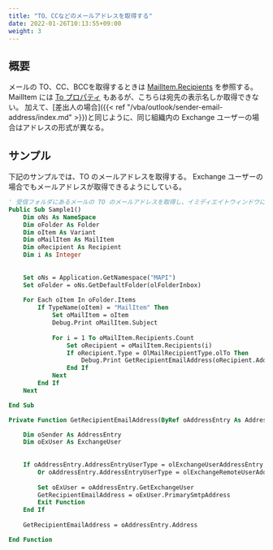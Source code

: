 ```yaml
---
title: "TO、CCなどのメールアドレスを取得する"
date: 2022-01-26T10:13:55+09:00
weight: 3
---
```


## 概要
メールの TO、CC、BCCを取得するときは [MailItem.Recipients](https://docs.microsoft.com/en-us/office/vba/api/outlook.mailitem.recipients) を参照する。
MailItem には [To プロパティ](https://docs.microsoft.com/en-us/office/vba/api/outlook.mailitem.to) もあるが、こちらは宛先の表示名しか取得できない。
加えて、[差出人の場合]({{< ref "/vba/outlook/sender-email-address/index.md" >}})と同じように、同じ組織内の Exchange ユーザーの場合はアドレスの形式が異なる。

## サンプル

下記のサンプルでは、TO のメールアドレスを取得する。
Exchange ユーザーの場合でもメールアドレスが取得できるようにしている。

```vb
' 受信フォルダにあるメールの TO のメールアドレスを取得し、イミディエイトウィンドウに出力するサンプル
Public Sub Sample1()
    Dim oNs As NameSpace
    Dim oFolder As Folder
    Dim oItem As Variant
    Dim oMailItem As MailItem
    Dim oRecipient As Recipient
    Dim i As Integer
    
    
    Set oNs = Application.GetNamespace("MAPI")
    Set oFolder = oNs.GetDefaultFolder(olFolderInbox)
    
    For Each oItem In oFolder.Items
        If TypeName(oItem) = "MailItem" Then
            Set oMailItem = oItem
            Debug.Print oMailItem.Subject
            
            For i = 1 To oMailItem.Recipients.Count
                Set oRecipient = oMailItem.Recipients(i)
                If oRecipient.Type = OlMailRecipientType.olTo Then
                    Debug.Print GetRecipientEmailAddress(oRecipient.AddressEntry)
                End If
            Next
        End If
    Next

End Sub

Private Function GetRecipientEmailAddress(ByRef oAddressEntry As AddressEntry) As String

    Dim oSender As AddressEntry
    Dim oExUser As ExchangeUser
    
    
    If oAddressEntry.AddressEntryUserType = olExchangeUserAddressEntry _
        Or oAddressEntry.AddressEntryUserType = olExchangeRemoteUserAddressEntry Then
        
        Set oExUser = oAddressEntry.GetExchangeUser
        GetRecipientEmailAddress = oExUser.PrimarySmtpAddress
        Exit Function
    End If
    
    GetRecipientEmailAddress = oAddressEntry.Address

End Function
```
